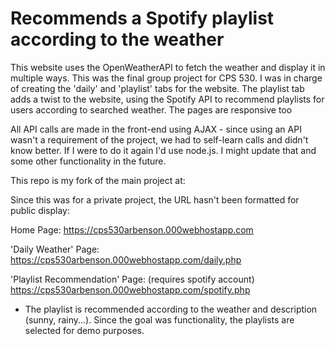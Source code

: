 # Recommends a Spotify playlist according to the weather

This website uses the OpenWeatherAPI to fetch the weather and display it in multiple ways. This was the final group project for CPS 530. I was in charge of creating the 'daily' and 'playlist' tabs for the website. The playlist tab adds a twist to the website, using the Spotify API to recommend playlists for users according to searched weather. The pages are responsive too

All API calls are made in the front-end using AJAX - since using an API wasn't a requirement of the project, we had to self-learn calls and didn't know better. If I were to do it again I'd use node.js. I might update that and some other functionality in the future.

This repo is my fork of the main project at:

Since this was for a private project, the URL hasn't been formatted for public display:

Home Page: https://cps530arbenson.000webhostapp.com

'Daily Weather' Page: https://cps530arbenson.000webhostapp.com/daily.php

'Playlist Recommendation' Page: (requires spotify account) https://cps530arbenson.000webhostapp.com/spotify.php
  - The playlist is recommended according to the weather and description (sunny, rainy...). Since the goal was functionality, the playlists are selected for demo purposes.
